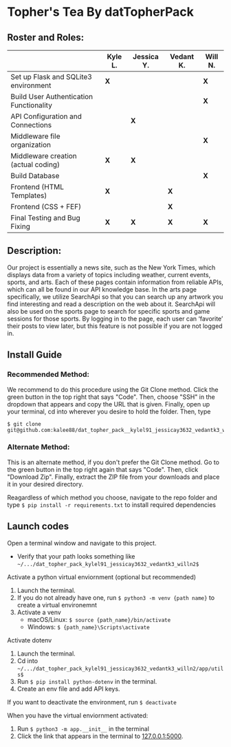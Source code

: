 # Topher's Tea By datTopherPack
## Roster and Roles:  
|                                        | Kyle L.    | Jessica Y. |  Vedant K. | Will N.  |
| -------------------------------------- | ---------- | ---------- | ---------- | -------- |
| Set up Flask and SQLite3 environment   |    **X**   |            |            |   **X**  |
| Build User Authentication Functionality|            |            |            |   **X**  |
| API Configuration and Connections      |            |    **X**   |            |          |
| Middleware file organization           |            |            |            |   **X**  |
| Middleware creation (actual coding)    |    **X**   |    **X**   |            |          |
| Build Database                         |            |            |            |   **X**  |
| Frontend (HTML Templates)              |    **X**   |            |   **X**    |          |
| Frontend (CSS + FEF)                   |            |            |   **X**    |          |
| Final Testing and Bug Fixing           |    **X**   |    **X**   |   **X**    |   **X**  |
## Description:
Our project is essentially a news site, such as the New York Times, which displays data from a variety of topics including weather, current events, sports, and arts. Each of these pages contain information from reliable APIs, which can all be found in our API knowledge base. In the arts page specifically, we utilize SearchApi so that you can search up any artwork you find interesting and read a description on the web about it. SearchApi will also be used on the sports page to search for specific sports and game sessions for those sports. By logging in to the page, each user can ‘favorite’ their posts to view later, but this feature is not possible if you are not logged in. 
## Install Guide
### Recommended Method: 
We recommend to do this procedure using the Git Clone method. Click the green button in the top right that says "Code". Then, choose "SSH" in the dropdown that appears and copy the URL that is given. Finally, open up your terminal, cd into wherever you desire to hold the folder. Then, type 
```
$ git clone git@github.com:kalee88/dat_topher_pack__kylel91_jessicay3632_vedantk3_willn2.git
```

### Alternate Method: 
This is an alternate method, if you don't prefer the Git Clone method. Go to the green button in the top right again that says "Code". Then, click "Download Zip". Finally, extract the ZIP file from your downloads and place it in your desired directory. 

Reagardless of which method you choose, navigate to the repo folder and type ```$ pip install -r requirements.txt``` to install required dependencies
## Launch codes
Open a terminal window and navigate to this project.
  * Verify that your path looks something like ```~/.../dat_topher_pack_kylel91_jessicay3632_vedantk3_willn2$```
  
Activate a python virtual enviornment (optional but recommended)
1. Launch the terminal.
2. If you do not already have one, run ```$ python3 -m venv {path name}``` to create a virtual environemnt
3. Activate a venv
    * macOS/Linux: `$ source {path_name}/bin/activate`
    * Windows: `$ {path_name}\Scripts\activate`

Activate dotenv 
1. Launch the terminal.
2. Cd into ```~/.../dat_topher_pack_kylel91_jessicay3632_vedantk3_willn2/app/utils$```
3. Run ```$ pip install python-dotenv``` in the terminal.
4. Create an env file and add API keys.

If you want to deactivate the environment, run ```$ deactivate``` 

When you have the virtual enviornment activated:
1. Run ```$ python3 -m app.__init__``` in the terminal
2. Click the link that appears in the terminal to [127.0.0.1:5000](http://127.0.0.1:5000).

